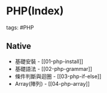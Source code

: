 # PHP(Index)

tags: #PHP

## Native

- 基礎安裝 - [[01-php-install]]
- 基礎語法 - [[02-php-grammar]]
- 條件判斷與迴圈 - [[03-php-if-else]]
- Array(陣列) - [[04-php-array]]

